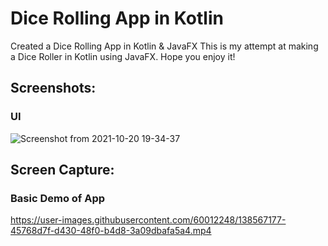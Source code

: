 # Dice Rolling App in Kotlin
Created a Dice Rolling App in Kotlin &amp; JavaFX
This is my attempt at making a Dice Roller in Kotlin using JavaFX. Hope you enjoy it!

## Screenshots:
### UI
![Screenshot from 2021-10-20 19-34-37](https://user-images.githubusercontent.com/60012248/138109417-b676f247-08b7-45e7-8e8d-286c13b47c5f.png)

## Screen Capture:
### Basic Demo of App
https://user-images.githubusercontent.com/60012248/138567177-45768d7f-d430-48f0-b4d8-3a09dbafa5a4.mp4

